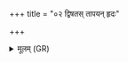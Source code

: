 +++
title = "०२ द्विषतस् तापयन् हृदः"

+++
<details><summary>मूलम् (GR)</summary>

द्विषतस् तापयन् हृदः  
शत्रूणां तापयन् मनः ।  
दुर्हार्दः सर्वांस् त्वं दर्भ  
घर्म इवाभीत् सुतापयन् ॥
</details>